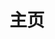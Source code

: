 ---
# 设置为 true 时启用首页样式
home: true

# 博客布局
layout: BlogHome

# 图标
icon: home

# 是否显示主页的图标与描述。
hero: false

# 是否全屏显示hero
heroFullScreen: false

# 设置页面标题，会用于路径导航、页面增强等。
title: 主页

# 主页标题
heroText: GaoYang's blog

# 附加文字描述
# tagline: 你可以在这里放置你的口号与标语

# 主页图标 (logo) 地址，需要填入绝对路径 (图片需要放入 .vuepress/public 文件夹)
# heroImage: /logo.svg

# 深色模式下主页图标 (logo) 地址，需要填入绝对路径 (图片需要放入 .vuepress/public 文件夹)，默认同 heroImage
# heroImageDark:

# 主页图标的替代文字
# heroAlt:

# 背景图片的地址，需填写绝对路径或完整路径。如果不填写，会自动应用一张默认的风景图片
# bgImage:

# 背景图片的 CSS 样式
# bgImageStyle:

# 首页图标的 CSS 样式
# heroImageStyle:

# 项目列表
# projects:
#   - icon: project
#     name: 项目名称
#     desc: 项目详细描述
#     link: https://你的项目链接

#   - icon: link
#     name: 链接名称
#     desc: 链接详细描述
#     link: https://链接地址

#   - icon: book
#     name: 书籍名称
#     desc: 书籍详细描述
#     link: https://你的书籍链接

#   - icon: article
#     name: 文章名称
#     desc: 文章详细描述
#     link: https://你的文章链接

#   - icon: friend
#     name: 伙伴名称
#     desc: 伙伴详细介绍
#     link: https://你的伙伴链接

#   - icon: /logo.svg
#     name: 自定义项目
#     desc: 自定义详细介绍
#     link: https://你的自定义链接

# footer:
---